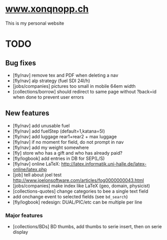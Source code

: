 # www.xonqnopp.ch

This is my personal website


# TODO

## Bug fixes

* [fly/nav] remove tex and PDF when deleting a nav
* [fly/nav] alp strategy (fuel SDI 24l/h)
* [jobs/companies] pictures too small in mobile 64em width
* [collections/borrow] should redirect to same page without ?back=id when done to prevent user errors


## New features

* [fly/nav] add unusable fuel
* [fly/nav] add fuelStep (default=1,katana=5l)
* [fly/nav] add luggage rear1+rear2 + max luggage
* [fly/nav] if no moment for field, do not prompt in nav
* [fly/nav] add my weight somewhere
* [fly] store who has a gift and who has already paid?
* [fly/logbook] add entries in DB for SEP(L/S)
* [fly/nav] online LaTeX: http://latex.informatik.uni-halle.de/latex-online/latex.php
* [job] tell about joel test http://www.joelonsoftware.com/articles/fog0000000043.html
* [jobs/companies] make index like LaTeX (geo, domain, physicist)
* [collections-quotes] change categories to bee a single text field
* add onchange event to selected fields (see `bd_search`)
* [fly/logbook] redesign: DUAL/PIC/etc can be multiple per line


### Major features

* [collections/BDs] BD thumbs, add thumbs to serie insert, then on serie display

